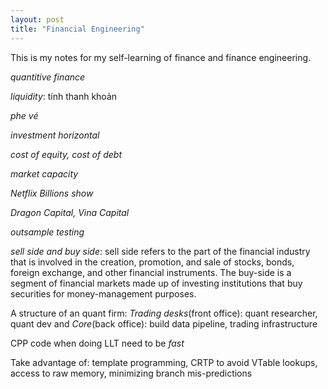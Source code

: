 ```yaml
---
layout: post
title: "Financial Engineering"
---
```

This is my notes for my self-learning of finance and finance engineering.

*quantitive finance*

*liquidity*: tính thanh khoản

*phe vé*

*investment horizontal*

*cost of equity, cost of debt*

*market capacity*

*Netflix Billions show*

*Dragon Capital, Vina Capital*

*outsample testing*

*sell side and buy side*: sell side refers to the part of the financial industry that is involved in the creation, promotion, and sale of stocks, bonds, foreign exchange, and other financial instruments. The buy-side is a segment of financial markets made up of investing institutions that buy securities for money-management purposes.

A structure of an quant firm: *Trading desks*(front office): quant researcher, quant dev and *Core*(back office): build data pipeline, trading infrastructure

CPP code when doing LLT need to be *fast*

Take advantage of: template programming, CRTP to avoid VTable lookups, access to raw memory, minimizing branch mis-predictions
